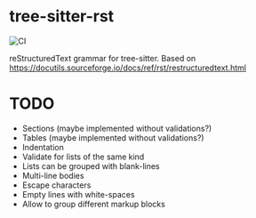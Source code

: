 # tree-sitter-rst 

![CI](https://github.com/stsewd/tree-sitter-rst/workflows/CI/badge.svg)

reStructuredText grammar for tree-sitter.
Based on <https://docutils.sourceforge.io/docs/ref/rst/restructuredtext.html>

# TODO

- Sections (maybe implemented without validations?)
- Tables (maybe implemented without validations?)
- Indentation
- Validate for lists of the same kind
- Lists can be grouped with blank-lines
- Multi-line bodies
- Escape characters
- Empty lines with white-spaces
- Allow to group different markup blocks
